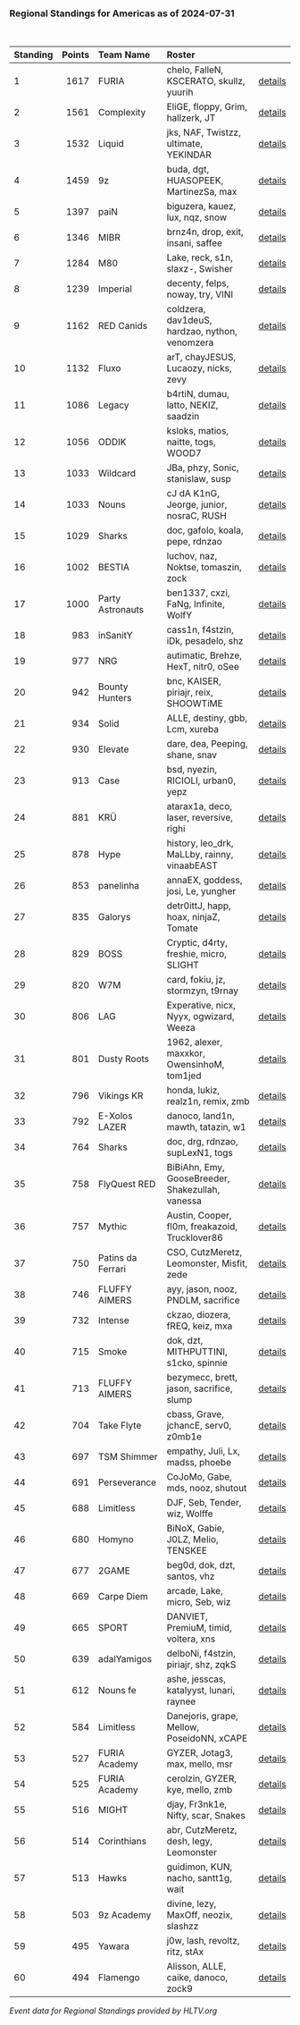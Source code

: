 ### Regional Standings for Americas as of 2024-07-31<br />
<br />

| Standing | Points | Team Name         | Roster                                           |                                                                                        |
| :- | -: | :- | :- | :- |
| 1        |   1617 | FURIA             | chelo, FalleN, KSCERATO, skullz, yuurih          | [details](details/0011--furia--chelo-fallen-kscerato-skullz-yuurih.md)                 |
| 2        |   1561 | Complexity        | EliGE, floppy, Grim, hallzerk, JT                | [details](details/0013--complexity--elige-floppy-grim-hallzerk-jt.md)                  |
| 3        |   1532 | Liquid            | jks, NAF, Twistzz, ultimate, YEKINDAR            | [details](details/0015--liquid--jks-naf-twistzz-ultimate-yekindar.md)                  |
| 4        |   1459 | 9z                | buda, dgt, HUASOPEEK, MartinezSa, max            | [details](details/0016--9z--buda-dgt-huasopeek-martinezsa-max.md)                      |
| 5        |   1397 | paiN              | biguzera, kauez, lux, nqz, snow                  | [details](details/0022--pain--biguzera-kauez-lux-nqz-snow.md)                          |
| 6        |   1346 | MIBR              | brnz4n, drop, exit, insani, saffee               | [details](details/0024--mibr--brnz4n-drop-exit-insani-saffee.md)                       |
| 7        |   1284 | M80               | Lake, reck, s1n, slaxz-, Swisher                 | [details](details/0026--m80--lake-reck-s1n-slaxz--swisher.md)                          |
| 8        |   1239 | Imperial          | decenty, felps, noway, try, VINI                 | [details](details/0029--imperial--decenty-felps-noway-try-vini.md)                     |
| 9        |   1162 | RED Canids        | coldzera, dav1deuS, hardzao, nython, venomzera   | [details](details/0038--red_canids--coldzera-dav1deus-hardzao-nython-venomzera.md)     |
| 10       |   1132 | Fluxo             | arT, chayJESUS, Lucaozy, nicks, zevy             | [details](details/0040--fluxo--art-chayjesus-lucaozy-nicks-zevy.md)                    |
| 11       |   1086 | Legacy            | b4rtiN, dumau, latto, NEKIZ, saadzin             | [details](details/0047--legacy--b4rtin-dumau-latto-nekiz-saadzin.md)                   |
| 12       |   1056 | ODDIK             | ksloks, matios, naitte, togs, WOOD7              | [details](details/0051--oddik--ksloks-matios-naitte-togs-wood7.md)                     |
| 13       |   1033 | Wildcard          | JBa, phzy, Sonic, stanislaw, susp                | [details](details/0053--wildcard--jba-phzy-sonic-stanislaw-susp.md)                    |
| 14       |   1033 | Nouns             | cJ dA K1nG, Jeorge, junior, nosraC, RUSH         | [details](details/0054--nouns--cj_da_k1ng-jeorge-junior-nosrac-rush.md)                |
| 15       |   1029 | Sharks            | doc, gafolo, koala, pepe, rdnzao                 | [details](details/0055--sharks--doc-gafolo-koala-pepe-rdnzao.md)                       |
| 16       |   1002 | BESTIA            | luchov, naz, Noktse, tomaszin, zock              | [details](details/0060--bestia--luchov-naz-noktse-tomaszin-zock.md)                    |
| 17       |   1000 | Party Astronauts  | ben1337, cxzi, FaNg, Infinite, WolfY             | [details](details/0061--party_astronauts--ben1337-cxzi-fang-infinite-wolfy.md)         |
| 18       |    983 | inSanitY          | cass1n, f4stzin, iDk, pesadelo, shz              | [details](details/0065--insanity--cass1n-f4stzin-idk-pesadelo-shz.md)                  |
| 19       |    977 | NRG               | autimatic, Brehze, HexT, nitr0, oSee             | [details](details/0066--nrg--autimatic-brehze-hext-nitr0-osee.md)                      |
| 20       |    942 | Bounty Hunters    | bnc, KAISER, piriajr, reix, SHOOWTiME            | [details](details/0075--bounty_hunters--bnc-kaiser-piriajr-reix-shoowtime.md)          |
| 21       |    934 | Solid             | ALLE, destiny, gbb, Lcm, xureba                  | [details](details/0082--solid--alle-destiny-gbb-lcm-xureba.md)                         |
| 22       |    930 | Elevate           | dare, dea, Peeping, shane, snav                  | [details](details/0083--elevate--dare-dea-peeping-shane-snav.md)                       |
| 23       |    913 | Case              | bsd, nyezin, RICIOLI, urban0, yepz               | [details](details/0086--case--bsd-nyezin-ricioli-urban0-yepz.md)                       |
| 24       |    881 | KRÜ               | atarax1a, deco, laser, reversive, righi          | [details](details/0093--kr_--atarax1a-deco-laser-reversive-righi.md)                   |
| 25       |    878 | Hype              | history, leo_drk, MaLLby, rainny, vinaabEAST     | [details](details/0094--hype--history-leo_drk-mallby-rainny-vinaabeast.md)             |
| 26       |    853 | panelinha         | annaEX, goddess, josi, Le, yungher               | [details](details/0103--panelinha--annaex-goddess-josi-le-yungher.md)                  |
| 27       |    835 | Galorys           | detr0ittJ, happ, hoax, ninjaZ, Tomate            | [details](details/0113--galorys--detr0ittj-happ-hoax-ninjaz-tomate.md)                 |
| 28       |    829 | BOSS              | Cryptic, d4rty, freshie, micro, SLIGHT           | [details](details/0114--boss--cryptic-d4rty-freshie-micro-slight.md)                   |
| 29       |    820 | W7M               | card, fokiu, jz, stormzyn, t9rnay                | [details](details/0116--w7m--card-fokiu-jz-stormzyn-t9rnay.md)                         |
| 30       |    806 | LAG               | Experative, nicx, Nyyx, ogwizard, Weeza          | [details](details/0119--lag--experative-nicx-nyyx-ogwizard-weeza.md)                   |
| 31       |    801 | Dusty Roots       | 1962, alexer, maxxkor, OwensinhoM, tom1jed       | [details](details/0120--dusty_roots--1962-alexer-maxxkor-owensinhom-tom1jed.md)        |
| 32       |    796 | Vikings KR        | honda, lukiz, realz1n, remix, zmb                | [details](details/0121--vikings_kr--honda-lukiz-realz1n-remix-zmb.md)                  |
| 33       |    792 | E-Xolos LAZER     | danoco, land1n, mawth, tatazin, w1               | [details](details/0124--e-xolos_lazer--danoco-land1n-mawth-tatazin-w1.md)              |
| 34       |    764 | Sharks            | doc, drg, rdnzao, supLexN1, togs                 | [details](details/0133--sharks--doc-drg-rdnzao-suplexn1-togs.md)                       |
| 35       |    758 | FlyQuest RED      | BiBiAhn, Emy, GooseBreeder, Shakezullah, vanessa | [details](details/0135--flyquest_red--bibiahn-emy-goosebreeder-shakezullah-vanessa.md) |
| 36       |    757 | Mythic            | Austin, Cooper, fl0m, freakazoid, Trucklover86   | [details](details/0136--mythic--austin-cooper-fl0m-freakazoid-trucklover86.md)         |
| 37       |    750 | Patins da Ferrari | CSO, CutzMeretz, Leomonster, Misfit, zede        | [details](details/0138--patins_da_ferrari--cso-cutzmeretz-leomonster-misfit-zede.md)   |
| 38       |    746 | FLUFFY AIMERS     | ayy, jason, nooz, PNDLM, sacrifice               | [details](details/0139--fluffy_aimers--ayy-jason-nooz-pndlm-sacrifice.md)              |
| 39       |    732 | Intense           | ckzao, diozera, fREQ, keiz, mxa                  | [details](details/0141--intense--ckzao-diozera-freq-keiz-mxa.md)                       |
| 40       |    715 | Smoke             | dok, dzt, MITHPUTTINI, s1cko, spinnie            | [details](details/0149--smoke--dok-dzt-mithputtini-s1cko-spinnie.md)                   |
| 41       |    713 | FLUFFY AIMERS     | bezymecc, brett, jason, sacrifice, slump         | [details](details/0150--fluffy_aimers--bezymecc-brett-jason-sacrifice-slump.md)        |
| 42       |    704 | Take Flyte        | cbass, Grave, jchancE, serv0, z0mb1e             | [details](details/0152--take_flyte--cbass-grave-jchance-serv0-z0mb1e.md)               |
| 43       |    697 | TSM Shimmer       | empathy, Juli, Lx, madss, phoebe                 | [details](details/0155--tsm_shimmer--empathy-juli-lx-madss-phoebe.md)                  |
| 44       |    691 | Perseverance      | CoJoMo, Gabe, mds, nooz, shutout                 | [details](details/0159--perseverance--cojomo-gabe-mds-nooz-shutout.md)                 |
| 45       |    688 | Limitless         | DJF, Seb, Tender, wiz, Wolffe                    | [details](details/0160--limitless--djf-seb-tender-wiz-wolffe.md)                       |
| 46       |    680 | Homyno            | BiNoX, Gabie, J0LZ, Melio, TENSKEE               | [details](details/0162--homyno--binox-gabie-j0lz-melio-tenskee.md)                     |
| 47       |    677 | 2GAME             | beg0d, dok, dzt, santos, vhz                     | [details](details/0163--2game--beg0d-dok-dzt-santos-vhz.md)                            |
| 48       |    669 | Carpe Diem        | arcade, Lake, micro, Seb, wiz                    | [details](details/0167--carpe_diem--arcade-lake-micro-seb-wiz.md)                      |
| 49       |    665 | SPORT             | DANVIET, PremiuM, timid, voltera, xns            | [details](details/0172--sport--danviet-premium-timid-voltera-xns.md)                   |
| 50       |    639 | adalYamigos       | delboNi, f4stzin, piriajr, shz, zqkS             | [details](details/0177--adalyamigos--delboni-f4stzin-piriajr-shz-zqks.md)              |
| 51       |    612 | Nouns fe          | ashe, jesscas, katalyyst, lunari, raynee         | [details](details/0182--nouns_fe--ashe-jesscas-katalyyst-lunari-raynee.md)             |
| 52       |    584 | Limitless         | Danejoris, grape, Mellow, PoseidoNN, xCAPE       | [details](details/0186--limitless--danejoris-grape-mellow-poseidonn-xcape.md)          |
| 53       |    527 | FURIA Academy     | GYZER, Jotag3, max, mello, msr                   | [details](details/0192--furia_academy--gyzer-jotag3-max-mello-msr.md)                  |
| 54       |    525 | FURIA Academy     | cerolzin, GYZER, kye, mello, zmb                 | [details](details/0193--furia_academy--cerolzin-gyzer-kye-mello-zmb.md)                |
| 55       |    516 | MIGHT             | djay, Fr3nk1e, Nifty, scar, Snakes               | [details](details/0196--might--djay-fr3nk1e-nifty-scar-snakes.md)                      |
| 56       |    514 | Corinthians       | abr, CutzMeretz, desh, legy, Leomonster          | [details](details/0197--corinthians--abr-cutzmeretz-desh-legy-leomonster.md)           |
| 57       |    513 | Hawks             | guidimon, KUN, nacho, santt1g, wait              | [details](details/0198--hawks--guidimon-kun-nacho-santt1g-wait.md)                     |
| 58       |    503 | 9z Academy        | divine, lezy, MaxOff, neozix, slashzz            | [details](details/0200--9z_academy--divine-lezy-maxoff-neozix-slashzz.md)              |
| 59       |    495 | Yawara            | j0w, lash, revoltz, ritz, stAx                   | [details](details/0201--yawara--j0w-lash-revoltz-ritz-stax.md)                         |
| 60       |    494 | Flamengo          | Alisson, ALLE, caike, danoco, zock9              | [details](details/0202--flamengo--alisson-alle-caike-danoco-zock9.md)                  |


_Event data for Regional Standings provided by HLTV.org_<br />

